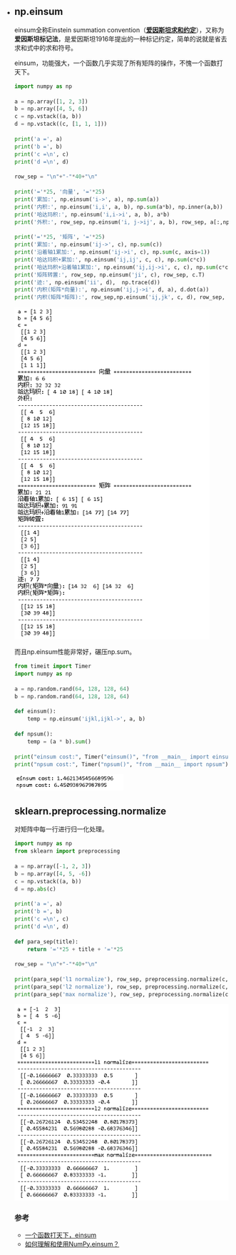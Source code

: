 - ## np.einsum

  einsum全称Einstein summation convention（**[爱因斯坦求和约定](https://link.zhihu.com/?target=https%3A//baike.baidu.com/item/%E7%88%B1%E5%9B%A0%E6%96%AF%E5%9D%A6%E6%B1%82%E5%92%8C%E7%BA%A6%E5%AE%9A/2477100%3Ffr%3Daladdin)**），又称为**爱因斯坦标记法**，是爱因斯坦1916年提出的一种标记约定，简单的说就是省去求和式中的求和符号。

  einsum，功能强大，一个函数几乎实现了所有矩阵的操作，不愧一个函数打天下。

  ~~~python
  import numpy as np
  
  a = np.array([1, 2, 3])
  b = np.array([4, 5, 6])
  c = np.vstack((a, b))
  d = np.vstack((c, [1, 1, 1]))
  
  print('a =', a)
  print('b =', b)
  print('c =\n', c)
  print('d =\n', d)
  
  row_sep = "\n"+"-"*40+"\n"
  
  print('='*25, '向量', '='*25)
  print('累加:', np.einsum('i->', a), np.sum(a))        
  print('内积:', np.einsum('i,i', a, b), np.sum(a*b), np.inner(a,b))   
  print('哈达玛积:', np.einsum('i,i->i', a, b), a*b)        
  print('外积:', row_sep, np.einsum('i, j->ij', a, b), row_sep, a[:,np.newaxis]*b, row_sep, np.outer(a, b))           
  
  print('='*25, '矩阵', '='*25)
  print('累加:', np.einsum('ij->', c), np.sum(c))    
  print('沿着轴1累加:', np.einsum('ij->i', c), np.sum(c, axis=1))
  print('哈达玛积+累加:', np.einsum('ij,ij', c, c), np.sum(c*c))    
  print('哈达玛积+沿着轴1累加:', np.einsum('ij,ij->i', c, c), np.sum(c*c, axis=1))  
  print('矩阵转置:', row_sep, np.einsum('ji', c), row_sep, c.T)
  print('迹:', np.einsum('ii', d),  np.trace(d))
  print('内积(矩阵*向量):', np.einsum('ij,j->i', d, a), d.dot(a))   
  print('内积(矩阵*矩阵):', row_sep,np.einsum('ij,jk', c, d), row_sep, c.dot(d))  
  
  ~~~

  ![image-20201102140151922](images/image-20201102140151922.png)

  而且np.einsum性能非常好，碾压np.sum。

  ~~~python
  from timeit import Timer
  import numpy as np
  
  a = np.random.rand(64, 128, 128, 64)
  b = np.random.rand(64, 128, 128, 64)
  
  def einsum():
      temp = np.einsum('ijkl,ijkl->', a, b)
      
  def npsum():
      temp = (a * b).sum()
  
  print("einsum cost:", Timer("einsum()", "from __main__ import einsum").timeit(20))
  print("npsum cost:", Timer("npsum()", "from __main__ import npsum").timeit(20))
  ~~~

  ![image-20201102133802242](images/image-20201102133802242.png)

  ## sklearn.preprocessing.normalize

  对矩阵中每一行进行归一化处理。

  ~~~python
  import numpy as np
  from sklearn import preprocessing
  
  a = np.array([-1, 2, 3])
  b = np.array([4, 5, -6])
  c = np.vstack((a, b))
  d = np.abs(c)
  
  print('a =', a)
  print('b =', b)
  print('c =\n', c)
  print('d =\n', d)
  
  def para_sep(title):
      return '='*25 + title + '='*25
  
  row_sep = "\n"+"-"*40+"\n"
  
  print(para_sep('l1 normalize'), row_sep, preprocessing.normalize(c, norm='l1'), row_sep, c/np.sum(d, axis=1, keepdims=True)) 
  print(para_sep('l2 normalize'), row_sep, preprocessing.normalize(c, norm='l2'), row_sep, c/np.sqrt(np.sum(c*c, axis=1, keepdims=True))) 
  print(para_sep('max normalize'), row_sep, preprocessing.normalize(c, norm='max'), row_sep, c/np.max(d, axis=1, keepdims=True))
  ~~~

  ![image-20201102140534966](images/image-20201102140534966.png)

  ### 参考

  - [一个函数打天下，einsum](https://zhuanlan.zhihu.com/p/71639781)
  - [如何理解和使用NumPy.einsum？](https://zhuanlan.zhihu.com/p/27739282)

  